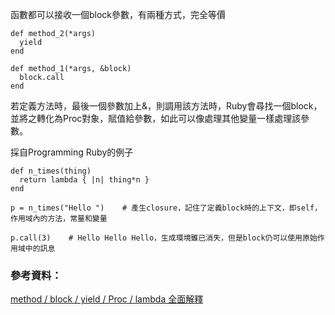 函數都可以接收一個block參數，有兩種方式，完全等價

```
def method_2(*args)
  yield
end

def method_1(*args, &block)
  block.call
end
```

若定義方法時，最後一個參數加上&，則調用該方法時，Ruby會尋找一個block，並將之轉化為Proc對象，賦值給參數，如此可以像處理其他變量一樣處理該參數。

採自Programming Ruby的例子
```
def n_times(thing)
  return lambda { |n| thing*n }
end

p = n_times("Hello ")    # 產生closure，記住了定義block時的上下文，即self，作用域內的方法，常量和變量

p.call(3)    # Hello Hello Hello，生成環境雖已消失，但是block仍可以使用原始作用域中的訊息
```


### 參考資料：

[method / block / yield / Proc / lambda 全面解釋](http://railsfun.tw/t/method-block-yield-proc-lambda/110)


